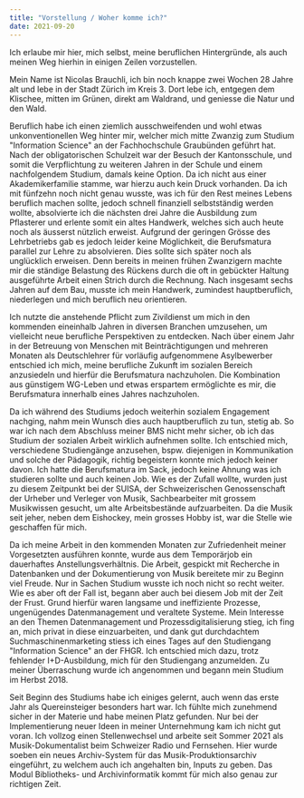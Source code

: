```yaml
---
title: "Vorstellung / Woher komme ich?"
date: 2021-09-20
---
```


Ich erlaube mir hier, mich selbst, meine beruflichen Hintergründe, als auch meinen Weg hierhin in einigen Zeilen vorzustellen. 

Mein Name ist Nicolas Brauchli, ich bin noch knappe zwei Wochen 28 Jahre alt und lebe in der Stadt Zürich im Kreis 3. Dort lebe ich, entgegen dem Klischee, mitten im Grünen, direkt am Waldrand, und geniesse die Natur und den Wald.

Beruflich habe ich einen ziemlich ausschweifenden und wohl etwas unkonventionellen Weg hinter mir, welcher mich mitte Zwanzig zum Studium "Information Science" an der Fachhochschule Graubünden geführt hat. Nach der obligatorischen Schulzeit war der Besuch der Kantonsschule, und somit die Verpflichtung zu weiteren Jahren in der Schule und einem nachfolgendem Studium, damals keine Option. Da ich nicht aus einer Akademikerfamilie stamme, war hierzu auch kein Druck vorhanden. Da ich mit fünfzehn noch nicht genau wusste, was ich für den Rest meines Lebens beruflich machen sollte, jedoch schnell finanziell selbstständig werden wollte, absolvierte ich die nächsten drei Jahre die Ausbildung zum Pflasterer und erlente somit ein altes Handwerk, welches sich auch heute noch als äusserst nützlich erweist. Aufgrund der geringen Grösse des Lehrbetriebs gab es jedoch leider keine Möglichkeit, die Berufsmatura parallel zur Lehre zu absolvieren. Dies sollte sich später noch als unglücklich erweisen. Denn bereits in meinen frühen Zwanzigern machte mir die ständige Belastung des Rückens durch die oft in gebückter Haltung ausgeführte Arbeit einen Strich durch die Rechnung. Nach insgesamt sechs Jahren auf dem Bau, musste ich mein Handwerk, zumindest hauptberuflich, niederlegen und mich beruflich neu orientieren. 

Ich nutzte die anstehende Pflicht zum Zivildienst um mich in den kommenden eineinhalb Jahren in diversen Branchen umzusehen, um vielleicht neue berufliche Perspektiven zu entdecken. Nach über einem Jahr in der Betreuung von Menschen mit Beinträchtigungen und mehreren Monaten als Deutschlehrer für vorläufig aufgenommene Asylbewerber entschied ich mich, meine berufliche Zukunft im sozialen Bereich anzusiedeln und hierfür die Berufsmatura nachzuholen. Die Kombination aus günstigem WG-Leben und etwas erspartem ermöglichte es mir, die Berufsmatura innerhalb eines Jahres nachzuholen. 

Da ich während des Studiums jedoch weiterhin sozialem Engagement nachging, nahm mein Wunsch dies auch hauptberuflich zu tun, stetig ab. So war ich nach dem Abschluss meiner BMS nicht mehr sicher, ob ich das Studium der sozialen Arbeit wirklich aufnehmen sollte. Ich entschied mich, verschiedene Studiengänge anzusehen, bspw. diejenigen in Kommunikation und solche der Pädagogik, richtig begeistern konnte mich jedoch keiner davon. Ich hatte die Berufsmatura im Sack, jedoch keine Ahnung was ich studieren sollte und auch keinen Job. Wie es der Zufall wollte, wurden just zu diesem Zeitpunkt bei der SUISA, der Schweizerischen Genossenschaft der Urheber und Verleger von Musik, Sachbearbeiter mit grossem Musikwissen gesucht, um alte Arbeitsbestände aufzuarbeiten. Da die Musik seit jeher, neben dem Eishockey, mein grosses Hobby ist, war die Stelle wie geschaffen für mich. 

Da ich meine Arbeit in den kommenden Monaten zur Zufriedenheit meiner Vorgesetzten ausführen konnte, wurde aus dem Temporärjob ein dauerhaftes Anstellungsverhältnis. Die Arbeit, gespickt mit Recherche in Datenbanken und der Dokumentierung von Musik bereitete mir zu Beginn viel Freude. Nur in Sachen Studium wusste ich noch nicht so recht weiter. 
Wie es aber oft der Fall ist, begann aber auch bei diesem Job mit der Zeit der Frust. Grund hierfür waren langsame und ineffiziente Prozesse, ungenügendes Datenmanagement und veraltete Systeme. Mein Interesse an den Themen Datenmanagement und Prozessdigitalisierung stieg, ich fing an, mich privat in diese einzuarbeiten, und dank gut durchdachtem Suchmaschinenmarketing stiess ich eines Tages auf den Studiengang "Information Science" an der FHGR. Ich entschied mich dazu, trotz fehlender I+D-Ausbildung, mich für den Studiengang anzumelden. Zu meiner Überraschung wurde ich angenommen und begann mein Studium im Herbst 2018.

Seit Beginn des Studiums habe ich einiges gelernt, auch wenn das erste Jahr als Quereinsteiger besonders hart war. Ich fühlte mich zunehmend sicher in der Materie und habe meinen Platz gefunden. Nur bei der Implementierung neuer Ideen in meiner Unternehmung kam ich nicht gut voran. Ich vollzog einen Stellenwechsel und arbeite seit Sommer 2021 als Musik-Dokumentalist beim Schweizer Radio und Fernsehen. Hier wurde soeben ein neues Archiv-System für das Musik-Produktionsarchiv eingeführt, zu welchem auch ich angehalten bin, Inputs zu geben. Das Modul Bibliotheks- und Archivinformatik kommt für mich also genau zur richtigen Zeit.
